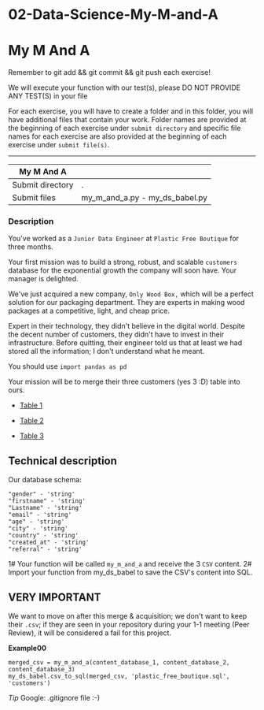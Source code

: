 # 02-Data-Science-My-M-and-A


<div class="row">
<div class="col tab-content">
<div class="tab-pane active show" id="subject" role="tabpanel">
<div class="row">
<div class="col-md-12 col-xl-12">
<div class="markdown-body">
<p class="text-muted m-b-15">
</p><h1>My M And A</h1>
<p>Remember to git add &amp;&amp; git commit &amp;&amp; git push each exercise!</p>
<p>We will execute your function with our test(s), please DO NOT PROVIDE ANY TEST(S) in your file</p>
<p>For each exercise, you will have to create a folder and in this folder, you will have additional files that contain your work. Folder names are provided at the beginning of each exercise under <code>submit directory</code> and specific file names for each exercise are also provided at the beginning of each exercise under <code>submit file(s)</code>.</p>
<hr>    
<table>
<thead>
<tr>
<th>My M And A</th>
<th></th>
</tr>
</thead>
<tbody>
<tr>
<td>Submit directory</td>
<td>.</td>
</tr>
<tr>
<td>Submit files</td>
<td>my_m_and_a.py - my_ds_babel.py</td>
</tr>
</tbody>
</table>
<h3>Description</h3>
<p>You've worked as a <code>Junior Data Engineer</code> at <code>Plastic Free Boutique</code> for three months.</p>
<p>Your first mission was to build a strong, robust, and scalable <code>customers</code> database for the exponential growth the company will soon have. Your manager is delighted.</p>
<p>We've just acquired a new company, <code>Only Wood Box,</code> which will be a perfect solution for our packaging department. They are experts in making wood packages at a competitive, light, and cheap price.</p>
<p>Expert in their technology, they didn't believe in the digital world. Despite the decent number of customers, they didn't have to invest in their infrastructure. Before quitting, their engineer told us that at least we had stored all the information; I don't understand what he meant.</p>
<p>You should use <code>import pandas as pd</code></p>
<p>Your mission will be to merge their three customers (yes 3 :D) table into ours.</p>
<ul>
<li>
<p><a href="https://storage.googleapis.com/qwasar-public/only_wood_customer_us_1.csv" target="_blank">Table 1</a></p>
</li>
<li>
<p><a href="https://storage.googleapis.com/qwasar-public/only_wood_customer_us_2.csv" target="_blank">Table 2</a></p>
</li>
<li>
<p><a href="https://storage.googleapis.com/qwasar-public/only_wood_customer_us_3.csv" target="_blank">Table 3</a></p>
</li>
</ul>
<h2>Technical description</h2>
<p>Our database schema:</p>
<pre class=" language-plain"><code class=" language-plain">"gender" - 'string'
"firstname" - 'string'
"Lastname" - 'string'
"email" - 'string'
"age" - 'string'
"city" - 'string'
"country" - 'string'
"created_at" - 'string'
"referral" - 'string'
</code></pre>
<p>1# Your function will be called <code>my_m_and_a</code> and receive the 3 <code>CSV</code> content.
2# Import your function from my_ds_babel to save the CSV's content into SQL.</p>
<h2>VERY IMPORTANT</h2>
<p>We want to move on after this merge &amp; acquisition; we don't want to keep their <code>.csv</code>; if they are seen in your repository during your 1-1 meeting (Peer Review), it will be considered a fail for this project.</p>
<p><strong>Example00</strong></p>
<pre class=" language-plain"><code class=" language-plain">merged_csv = my_m_and_a(content_database_1, content_database_2, content_database_3)
my_ds_babel.csv_to_sql(merged_csv, 'plastic_free_boutique.sql', 'customers')
</code></pre>
<p><em>Tip</em>
Google: .gitignore file :-)</p>

<p></p>
</div>

</div>
</div>
</div>
<div class="tab-pane" id="resources" role="tabpanel">
</div>
</div>
</div>
